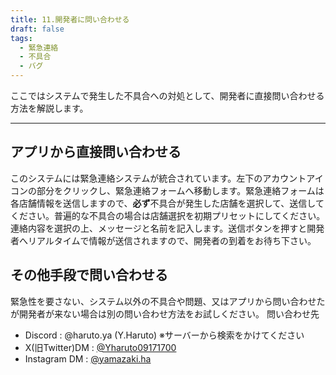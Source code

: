 ```yaml
---
title: 11.開発者に問い合わせる
draft: false
tags:
  - 緊急連絡
  - 不具合
  - バグ
---
```

ここではシステムで発生した不具合への対処として、開発者に直接問い合わせる方法を解説します。

---
## アプリから直接問い合わせる
このシステムには緊急連絡システムが統合されています。左下のアカウントアイコンの部分をクリックし、緊急連絡フォームへ移動します。緊急連絡フォームは各店舗情報を送信しますので、**必ず**不具合が発生した店舗を選択して、送信してください。普遍的な不具合の場合は店舗選択を初期プリセットにしてください。連絡内容を選択の上、メッセージと名前を記入します。送信ボタンを押すと開発者へリアルタイムで情報が送信されますので、開発者の到着をお待ち下さい。

## その他手段で問い合わせる
緊急性を要さない、システム以外の不具合や問題、又はアプリから問い合わせたが開発者が来ない場合は別の問い合わせ方法をお試しください。
問い合わせ先
* Discord : @haruto.ya (Y.Haruto) ※サーバーから検索をかけてください
* X(旧Twitter)DM : [@Yharuto09171700](https://x.com/YHaruto09171700)
* Instagram DM : [@yamazaki.ha](https://www.instagram.com/yamazaki.ha/)